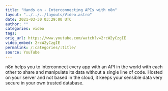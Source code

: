 ```yaml
---
title: "Hands on - Interconnecting APIs with n8n"
layout: "../../../layouts/Video.astro"
date: 2021-03-30 03:29:00 UTC
author: ""
categories: video
tags: 
orig_url: https://www.youtube.com/watch?v=2rcW2yCzgIE
video_embed: 2rcW2yCzgIE
permalink: /:categories/:title/
source: YouTube
---
```

n8n helps you to interconnect every app with an API in the world with each other to share and manipulate its data without a single line of code. Hosted on your server and not based in the cloud, it keeps your sensible data very secure in your own trusted database.